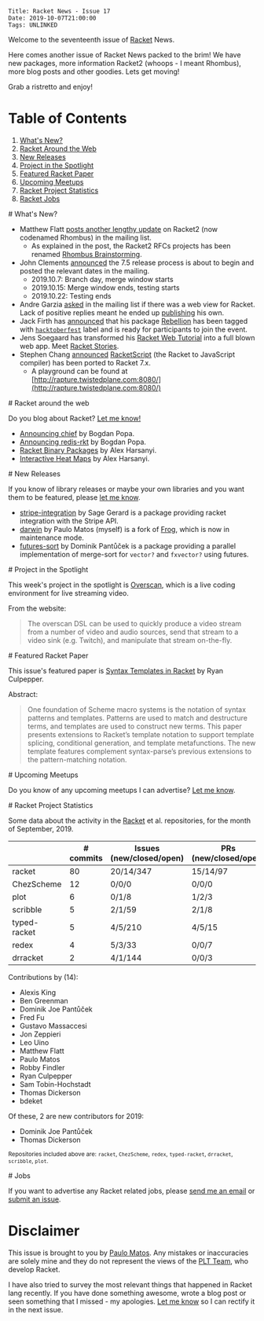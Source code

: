     Title: Racket News - Issue 17
    Date: 2019-10-07T21:00:00
	Tags: UNLINKED
	
Welcome to the seventeenth issue of [Racket](https://www.racket-lang.org) News. 
	
Here comes another issue of Racket News packed to the brim! We have new packages, more information Racket2 (whoops - I meant Rhombus), more blog posts and other goodies. Lets get moving! 

Grab a ristretto and enjoy!

# Table of Contents

1. [What's New?](#whatsnew)
2. [Racket Around the Web](#aroundtheweb)
3. [New Releases](#newreleases)
4. [Project in the Spotlight](#spotlight)
5. [Featured Racket Paper](#featuredpaper)
6. [Upcoming Meetups](#meetups)
7. [Racket Project Statistics](#stats)
8. [Racket Jobs](#jobs)

<div id='whatsnew'/>
# What's New?

* Matthew Flatt [posts another lengthy update](https://groups.google.com/d/msg/racket-users/-x_M5wIhtWk/V47eL30HCgAJ) on Racket2 (now codenamed Rhombus) in the mailing list.
  * As explained in the post, the Racket2 RFCs projects has been renamed [Rhombus Brainstorming](https://github.com/racket/rhombus-brainstorming).
* John Clements [announced](https://groups.google.com/d/msg/racket-dev/Pm-fc7mP9WU/re60629DBwAJ) the 7.5 release process is about to begin and posted the relevant dates in the mailing.
    * 2019.10.7:  Branch day, merge window starts 
    * 2019.10.15: Merge window ends, testing starts 
    * 2019.10.22: Testing ends 
* Andre Garzia [asked](https://groups.google.com/d/msg/racket-users/G6jvOJqUST4/VqX2bAzZBAAJ) in the mailing list if there was a web view for Racket. Lack of positive replies meant he ended up [publishing](https://groups.google.com/d/msg/racket-users/33LwmR_eGRE/RryfMyo2BAAJ) his own.
* Jack Firth has [announced](https://groups.google.com/d/msg/racket-users/YyjOTE3AlO0/GCwG0scDCQAJ) that his package [Rebellion](https://github.com/jackfirth/rebellion) has been tagged with [`hacktoberfest`](https://hacktoberfest.digitalocean.com/) label and is ready for participants to join the event. 
* Jens Soegaard has transformed his [Racket Web Tutorial](https://github.com/soegaard/web-tutorial) into a full blown web app. Meet [Racket Stories](https://racket-stories.com/).
* Stephen Chang [announced](https://groups.google.com/d/msg/racket-users/SUiC-1LevDY/hkBujppkCQAJ) [RacketScript](https://github.com/vishesh/racketscript) (the Racket to JavaScript compiler) has been ported to Racket 7.x.
  * A playground can be found at [http://rapture.twistedplane.com:8080/](http://rapture.twistedplane.com:8080/)

<div id='aroundtheweb'/>
# Racket around the web

Do you blog about Racket? [Let me know!](mailto:pmatos@linki.tools)

* [Announcing chief](https://defn.io/2019/09/20/ann-chief/) by Bogdan Popa.
* [Announcing redis-rkt](https://defn.io/2019/10/06/ann-redis-rkt/) by Bogdan Popa.
* [Racket Binary Packages](https://alex-hhh.github.io/2019/09/racket-binary-packages.html) by Alex Harsanyi.
* [Interactive Heat Maps](https://alex-hhh.github.io/2019/09/interactive-heat-maps.html) by Alex Harsanyi.

<div id='newreleases'/>
# New Releases

If you know of library releases or maybe your own libraries and you want them to be featured, please [let me know](mailto:pmatos@linki.tools).

* [stripe-integration](https://github.com/zyrolasting/stripe-integration/) by Sage Gerard is a package providing racket integration with the Stripe API.
* [darwin](https://github.com/pmatos/darwin) by Paulo Matos (myself) is a fork of [Frog](https://github.com/greghendershott/frog), which is now in maintenance mode.
* [futures-sort](https://github.com/dzoep/futures-sort) by Dominik Pantůček is a package providing a parallel implementation of merge-sort for `vector?` and `fxvector?` using futures.

<div id='spotlight'/>
# Project in the Spotlight

This week's project in the spotlight is [Overscan](https://www.overscan.tv/), which is a live coding environment for live streaming video.

From the website:

> The overscan DSL can be used to quickly produce a video stream from a number of video and audio sources, send that stream to a video sink (e.g. Twitch), and manipulate that stream on-the-fly.

<div id='featuredpaper'/>
# Featured Racket Paper

This issue's featured paper is [Syntax Templates in Racket](https://drive.google.com/open?id=1QZKJArx8XlSGOY4A-8uDvFBmhQZXqNsk) by Ryan Culpepper. 

Abstract:

> One foundation of Scheme macro systems is the notation of syntax patterns and templates. Patterns are used to match and destructure terms, and templates are used to construct new terms. This paper presents extensions to Racket’s template notation to support template splicing, conditional generation, and template metafunctions. The new template features complement syntax-parse’s previous extensions to the pattern-matching notation.

<div id='meetups'/>
# Upcoming Meetups

Do you know of any upcoming meetups I can advertise? [Let me know](mailto:pmatos@linki.tools).

<div id='stats'/>
# Racket Project Statistics

Some data about the activity in the [Racket](https://github.com/racket) et al. repositories, for the month of September, 2019.


<!-- Repo racket -->
<!-- # Commits: 80 -->
<!-- Issues: 20/14/347 -->
<!-- PRs: 15/14/97 -->

<!-- Repo ChezScheme -->
<!-- # Commits: 12 -->
<!-- Issues: 0/0/0 -->
<!-- PRs: 0/0/0 -->

<!-- Repo plot -->
<!-- # Commits: 6 -->
<!-- Issues: 0/1/8 -->
<!-- PRs: 1/2/3 -->

<!-- Repo scribble -->
<!-- # Commits: 5 -->
<!-- Issues: 2/1/59 -->
<!-- PRs: 2/1/8 -->

<!-- Repo typed-racket -->
<!-- # Commits: 5 -->
<!-- Issues: 4/5/210 -->
<!-- PRs: 4/5/15 -->

<!-- Repo redex -->
<!-- # Commits: 4 -->
<!-- Issues: 5/3/33 -->
<!-- PRs: 0/0/7 -->

<!-- Repo drracket -->
<!-- # Commits: 2 -->
<!-- Issues: 4/1/144 -->
<!-- PRs: 0/0/3 -->

<div class="table-wrapper">
<table class="fl-table">
<thead>
<tr><th></th><th># commits</th><th>Issues (new/closed/open)</th><th>PRs (new/closed/open)</th></tr>
</thead>
<tr><td>racket</td><td>80</td>           <td>20/14/347</td>        <td>15/14/97</td></tr>
<tr><td>ChezScheme</td><td>12</td>       <td>0/0/0</td>            <td>0/0/0</td></tr>
<tr><td>plot</td><td>6</td>              <td>0/1/8</td>            <td>1/2/3</td></tr>
<tr><td>scribble</td><td>5</td>          <td>2/1/59</td>           <td>2/1/8</td></tr>
<tr><td>typed-racket</td><td>5</td>      <td>4/5/210</td>          <td>4/5/15</td></tr>
<tr><td>redex</td><td>4</td>             <td>5/3/33</td>           <td>0/0/7</td></tr>
<tr><td>drracket</td><td>2</td>          <td>4/1/144</td>         <td>0/0/3</td></tr>
</table>
</div>

Contributions by (14):

* Alexis King
* Ben Greenman
* Dominik Joe Pantůček
* Fred Fu
* Gustavo Massaccesi
* Jon Zeppieri
* Leo Uino
* Matthew Flatt
* Paulo Matos
* Robby Findler
* Ryan Culpepper
* Sam Tobin-Hochstadt
* Thomas Dickerson
* bdeket

Of these, 2 are new contributors for 2019:

* Dominik Joe Pantůček
* Thomas Dickerson

<small>Repositories included above are: `racket`, `ChezScheme`, `redex`, `typed-racket`, `drracket`, `scribble`, `plot`.</small>

<div id='jobs'/>
# Jobs

If you want to advertise any Racket related jobs, please [send me an email](mailto:pmatos@linki.tools) or [submit an issue](https://gitlab.com/racket-news/racket-news.gitlab.io/issues).

# Disclaimer

This issue is brought to you by [Paulo Matos](mailto:pmatos@linki.tools). Any mistakes or inaccuracies are solely mine and
they do not represent the views of the [PLT Team](http://www.racket-lang.org/team.html), who develop Racket.

I have also tried to survey the most relevant things that happened in Racket lang recently. If you have done something awesome, wrote a blog post or seen something that I missed - my apologies. [Let me know](mailto:pmatos@linki.tools) so I can rectify it in the next issue.
